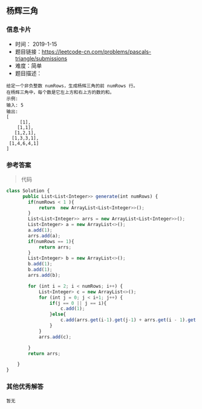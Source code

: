 ## 杨辉三角  

### 信息卡片

- 时间： 2019-1-15
- 题目链接：https://leetcode-cn.com/problems/pascals-triangle/submissions
- 难度：简单
- 题目描述：

```
给定一个非负整数 numRows，生成杨辉三角的前 numRows 行。
在杨辉三角中，每个数是它左上方和右上方的数的和。
示例:
输入: 5
输出:
[
     [1],
    [1,1],
   [1,2,1],
  [1,3,3,1],
 [1,4,6,4,1]
]
```



### 参考答案

> 代码


```js
class Solution {
      public List<List<Integer>> generate(int numRows) {
        if(numRows < 1 ){
            return  new ArrayList<List<Integer>>();
        }
        List<List<Integer>> arrs = new ArrayList<List<Integer>>();
        List<Integer> a = new ArrayList<>();
        a.add(1);
        arrs.add(a);
        if(numRows == 1){
            return arrs;
        }
        List<Integer> b = new ArrayList<>();
        b.add(1);
        b.add(1);
        arrs.add(b);

        for (int i = 2; i < numRows; i++) {
            List<Integer> c = new ArrayList<>();
            for (int j = 0; j < i+1; j++) {
                if(j == 0 || j == i){
                    c.add(1);
                }else{
                    c.add(arrs.get(i-1).get(j-1) + arrs.get(i - 1).get(j));
                }
            }
            arrs.add(c);

        }
        return arrs;

    }
}
```



### 其他优秀解答

```
暂无
```



